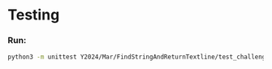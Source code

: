 # Testing

### Run:
```sh
python3 -m unittest Y2024/Mar/FindStringAndReturnTextline/test_challenge.py
```

